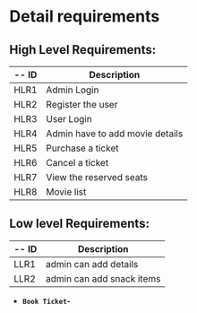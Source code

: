 # Detail requirements
## High Level Requirements:
-- ID | Description | 
----- | ------------|
HLR1| Admin Login| 
HLR2| Register the user | 
HLR3| User Login| 
HLR4| Admin have to add movie details|
HLR5|Purchase a ticket|
HLR6|  Cancel a ticket|
HLR7|  View the reserved seats|
HLR8|  Movie list|









##  Low level Requirements:
-- ID | Description |  
----- | ------------|
LLR1| admin can add details  | 
LLR2| admin can add snack items  | 

* **`Book Ticket`-**
